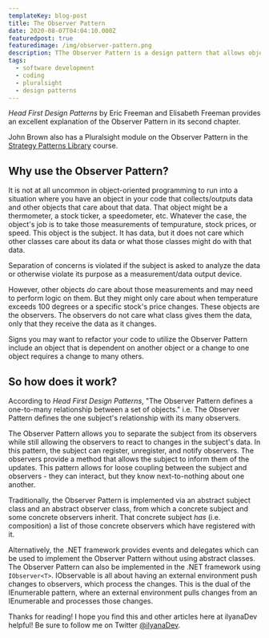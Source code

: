 ```yaml
---
templateKey: blog-post
title: The Observer Pattern
date: 2020-08-07T04:04:10.000Z
featuredpost: true
featuredimage: /img/observer-pattern.png
description: TThe Observer Pattern is a design pattern that allows objects to react to changes in another object's data while maintaining loose coupling. In this pattern, observer objects can decide at runtime whether to receive data from the subject object.
tags:
  - software development
  - coding
  - pluralsight
  - design patterns
---
```


*Head First Design Patterns* by Eric Freeman and Elisabeth Freeman provides an excellent explanation of the Observer Pattern in its second chapter.

John Brown also has a Pluralsight module on the Observer Pattern in the [Strategy Patterns Library](https://app.pluralsight.com/library/courses/patterns-library/table-of-contents) course.

Why use the Observer Pattern?
--

It is not at all uncommon in object-oriented programming to run into a situation where you have an object in your code that collects/outputs data and other objects that care about that data. That object might be a thermometer, a stock ticker, a speedometer, etc. Whatever the case, the object's job is to take those measurements of tempurature, stock prices, or speed. This object is the subject. It has data, but it does not care which other classes care about its data or what those classes might do with that data.

Separation of concerns is violated if the subject is asked to analyze the data or otherwise violate its purpose as a measurement/data output device.

However, other objects *do* care about those measurements and may need to perform logic on them. But they might only care about when temperature exceeds 100 degrees or a specific stock's price changes. These objects are the observers. The observers do not care what class gives them the data, only that they receive the data as it changes.

Signs you may want to refactor your code to utilize the Observer Pattern include an object that is dependent on another object or a change to one object requires a change to many others.

So how does it work?
--

According to *Head First Design Patterns*, "The Observer Pattern defines a one-to-many relationship between a set of objects." i.e. The Observer Pattern defines the one subject's relationship with its many observers.

The Observer Pattern allows you to separate the subject from its observers while still allowing the observers to react to changes in the subject's data. In this pattern, the subject can register, unregister, and notify observers. The observers provide a method that allows the subject to inform them of the updates. This pattern allows for loose coupling between the subject and observers - they can interact, but they know next-to-nothing about one another.

Traditionally, the Observer Pattern is implemented via an abstract subject class and an abstract observer class, from which a concrete subject and some concrete observers inherit. That concrete subject *has* (i.e. composition) a list of those concrete observers which have registered with it.

Alternatively, the .NET framework provides events and delegates which can be used to implement the Observer Pattern without using abstract classes. The Observer Pattern can also be implemented in the .NET framework using `IObserver<T>`. IObservable is all about having an external environment push changes to observers, which process the changes. This is the dual of the IEnumerable pattern, where an external environment pulls changes from an IEnumerable and processes those changes.

Thanks for reading! I hope you find this and other articles here at ilyanaDev helpful! Be sure to follow me on Twitter [@ilyanaDev](https://twitter.com/ilyanaDev).
